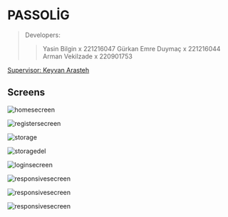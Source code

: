 # PASSOLİG

>Developers:
>>Yasin Bilgin x 221216047
>>Gürkan Emre Duymaç x 221216044
>>Arman Vekilzade x 220901753

[Supervisor: Keyvan Arasteh](https://github.com/keyvanarasteh)

## Screens

![homesecreen](assets/images/home_screen.jpg)

![registersecreen](assets/images/register_screen.PNG.jpg)

![storage](assets/images/storage.jpg)

![storagedel](assets/images/storage_del.jpg)

![loginsecreen](assets/images/login_screen.jpg)

![responsivesecreen](assets/images/home_screen_tablet.jpg)

![responsivesecreen](assets/images/home_screen_desktop.jpg)

![responsivesecreen](assets/images/home_screen_large.jpg)
  
